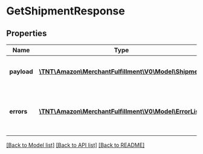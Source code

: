 # GetShipmentResponse

## Properties
Name | Type | Description | Notes
------------ | ------------- | ------------- | -------------
**payload** | [**\TNT\Amazon\MerchantFulfillment\V0\Model\Shipment**](Shipment.md) | The payload for the getShipment operation. | [optional] 
**errors** | [**\TNT\Amazon\MerchantFulfillment\V0\Model\ErrorList**](ErrorList.md) | One or more unexpected errors occurred during this operation. | [optional] 

[[Back to Model list]](../README.md#documentation-for-models) [[Back to API list]](../README.md#documentation-for-api-endpoints) [[Back to README]](../README.md)


